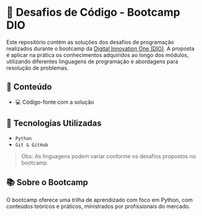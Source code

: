 # 🚀 Desafios de Código - Bootcamp DIO

Este repositório contém as soluções dos desafios de programação realizados durante o bootcamp da [Digital Innovation One (DIO)](https://www.dio.me/). A proposta é aplicar na prática os conhecimentos adquiridos ao longo dos módulos, utilizando diferentes linguagens de programação e abordagens para resolução de problemas.

## 🧠 Conteúdo

- 💻 Código-fonte com a solução

## 📌 Tecnologias Utilizadas

- `Python`
- `Git & GitHub`

> Obs: As linguagens podem variar conforme os desafios propostos no bootcamp.

## 📚 Sobre o Bootcamp

O bootcamp oferece uma trilha de aprendizado com foco em Python, com conteúdos teóricos e práticos, ministrados por profissionais do mercado.
